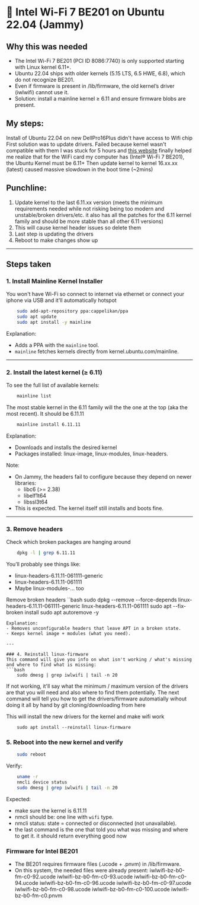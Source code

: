 # 🐧 Intel Wi-Fi 7 BE201 on Ubuntu 22.04 (Jammy)

## Why this was needed
- The Intel Wi-Fi 7 BE201 (PCI ID 8086:7740) is only supported starting with Linux kernel 6.11+.
- Ubuntu 22.04 ships with older kernels (5.15 LTS, 6.5 HWE, 6.8), which do not recognize BE201.
- Even if firmware is present in /lib/firmware, the old kernel’s driver (iwlwifi) cannot use it.
- Solution: install a mainline kernel ≥ 6.11 and ensure firmware blobs are present.

## My steps:
Install of Ubuntu 22.04 on new DellPro16Plus didn't have access to Wifi chip
First solution was to update drivers. Failed because kernel wasn't compatible with them
I was stuck for 5 hours and [this website](https://www.intel.com/content/www/us/en/support/articles/000005511/wireless.html) finally helped me realize that for the WiFi card my computer has (Intel® Wi-Fi 7 BE201), the Ubuntu Kernel must be 6.11+
Then update kernel to kernel 16.xx.xx (latest) caused massive slowdown in the boot time (~2mins)

## Punchline:
1. Update kernel to the last 6.11.xx version (meets the minimum requirements needed while not risking being too modern and unstable/broken drivers/etc. it also has all the patches for the 6.11 kernel family and should be more stable than all other 6.11 versions)
2. This will cause kernel header issues so delete them
3. Last step is updating the drivers
4. Reboot to make changes show up

---

## Steps taken

### 1. Install Mainline Kernel Installer
You won't have Wi-Fi so connect to internet via ethernet or connect your iphone via USB and it'll automatically hotspot
```bash
    sudo add-apt-repository ppa:cappelikan/ppa
    sudo apt update
    sudo apt install -y mainline
```
Explanation:
- Adds a PPA with the `mainline` tool.
- `mainline` fetches kernels directly from kernel.ubuntu.com/mainline.
---

### 2. Install the latest kernel (≥ 6.11)
To see the full list of available kernels:
```bash
    mainline list
```

The most stable kernel in the 6.11 family will the the one at the top (aka the most recent). It should be 6.11.11
```bash
    mainline install 6.11.11
```
Explanation:
- Downloads and installs the desired kernel
- Packages installed: linux-image, linux-modules, linux-headers.

Note:
- On Jammy, the headers fail to configure because they depend on newer libraries:
  - libc6 (>= 2.38)
  - libelf1t64
  - libssl3t64
- This is expected. The kernel itself still installs and boots fine.

---

### 3. Remove headers
Check which broken packages are hanging around
```bash
    dpkg -l | grep 6.11.11
```
You’ll probably see things like:
- linux-headers-6.11.11-061111-generic
- linux-headers-6.11.11-061111
- Maybe linux-modules-… too

Remove broken headers
``bash
    sudo dpkg --remove --force-depends linux-headers-6.11.11-061111-generic linux-headers-6.11.11-061111
    sudo apt --fix-broken install
    sudo apt autoremove -y
```
Explanation:
- Removes unconfigurable headers that leave APT in a broken state.
- Keeps kernel image + modules (what you need).

---

### 4. Reinstall linux-firmware
This command will give you info on what isn't working / what's missing and where to find what is missing:
```bash
    sudo dmesg | grep iwlwifi | tail -n 20
```

If not working, it'll say what the minimum / maximum version of the drivers are that you will need and also where to find them potentially. The next command will tell you how to get the drivers/firmware automatially wihout doing it all by hand by git cloning/downloading from here

This will install the new drivers for the kernel and make wifi work
```
    sudo apt install --reinstall linux-firmware
```

### 5. Reboot into the new kernel and verify
```bash
    sudo reboot
```

Verify:
```bash
    uname -r
    nmcli device status
    sudo dmesg | grep iwlwifi | tail -n 20
```
Expected:
- make sure the kernel is 6.11.11
- nmcli should be: one line with `wifi` type.
- nmcli status: state = connected or disconnected (not unavailable).
- the last command is the one that told you what was missing and where to get it. it should return everything good now

### Firmware for Intel BE201
- The BE201 requires firmware files (.ucode + .pnvm) in /lib/firmware.
- On this system, the needed files were already present:
    iwlwifi-bz-b0-fm-c0-92.ucode
    iwlwifi-bz-b0-fm-c0-93.ucode
    iwlwifi-bz-b0-fm-c0-94.ucode
    iwlwifi-bz-b0-fm-c0-96.ucode
    iwlwifi-bz-b0-fm-c0-97.ucode
    iwlwifi-bz-b0-fm-c0-98.ucode
    iwlwifi-bz-b0-fm-c0-100.ucode
    iwlwifi-bz-b0-fm-c0.pnvm

